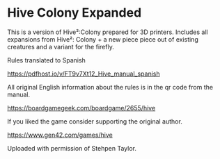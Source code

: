 # Hive Colony Expanded
This is a version of Hive²:Colony prepared for 3D printers.
Includes all expansions from Hive²: Colony + a new piece piece out of existing creatures and a variant for the firefly.

Rules translated to Spanish

https://pdfhost.io/v/FT9v7Xt12_Hive_manual_spanish

All original English information about the rules is in the qr code from the manual.

https://boardgamegeek.com/boardgame/2655/hive

If you liked the game consider supporting the original author.

https://www.gen42.com/games/hive

Uploaded with permission of Stehpen Taylor.
